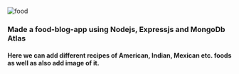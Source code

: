 ![food](https://user-images.githubusercontent.com/84832101/173013487-d236a82c-7f78-47aa-a25c-d76db5fd85d5.png)


<h3> Made a food-blog-app using Nodejs, Expressjs and MongoDb Atlas</h3>
<h4>Here we can add different recipes of American, Indian, Mexican etc. foods as well as also add image of it.</h4>
